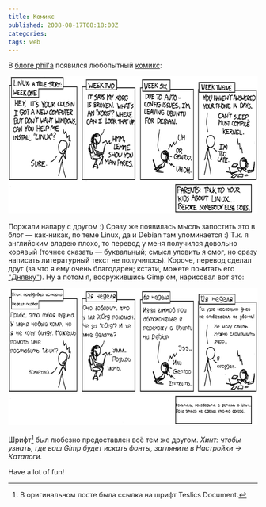 ```yaml
---
title: Комикс
published: 2008-08-17T08:18:00Z
categories: 
tags: web
---
```


В <a href="http://felibb.blogspot.com/">блоге phil'а</a> появился любопытный <a href="http://felibb.blogspot.com/2008/08/blog-post.html">комикс</a>:

<div class="center">
<img src="/images/cautionary.png"
    width="665px" height="277px"
    class="bleed" />
</div>

Поржали напару с другом :) Сразу же появилась мысль запостить это в блог — как-никак, по теме Linux, да и Debian там упоминается :) Т.к. я английским владею плохо, то перевод у меня получился довольно корявый (точнее сказать — буквальный; смысл уловить я смог, но сразу написать литературный текст не получилось). Короче, перевод сделал друг (за что я ему очень благодарен; кстати, можете почитать его <a href="http://bobby-r.livejournal.com/">"Днявку"</a>). Ну а потом я, вооружившись Gimp'ом, нарисовал вот это:

<div class="center">
<img src="/images/cautionary-translated-ru.png"
    width="665px" height="277px"
    class="bleed" />
</div>

Шрифт[^font-note] был любезно предоставлен всё тем же другом.
<i>Хинт: чтобы узнать, где ваш Gimp будет искать фонты, загляните в Настройки -> Каталоги.</i>

Have a lot of fun!

[^font-note]: В оригинальном посте была ссылка на шрифт Teslics Document.

